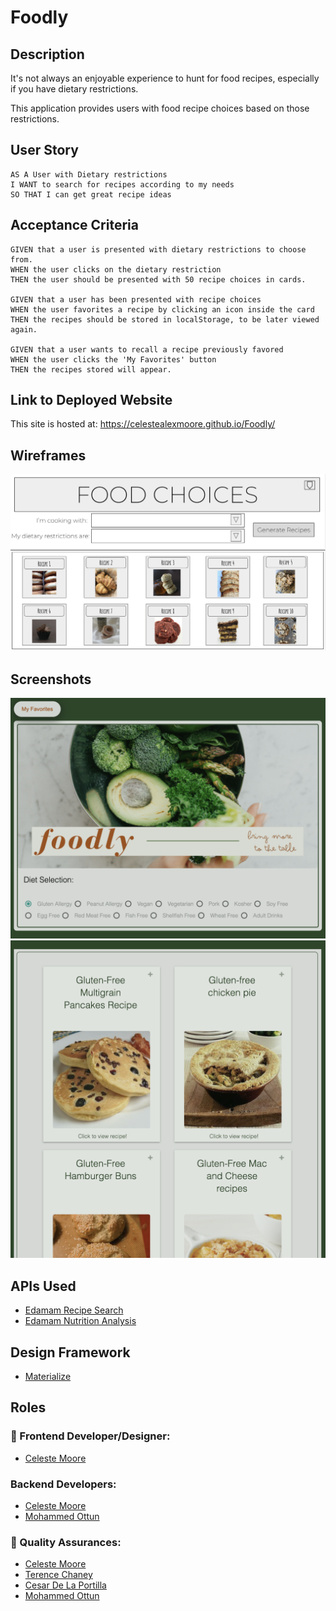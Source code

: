 # Foodly

## Description

It's not always an enjoyable experience to hunt for food recipes, especially if you have dietary restrictions.

This application provides users with food recipe choices based on those restrictions.

## User Story

    AS A User with Dietary restrictions
    I WANT to search for recipes according to my needs
    SO THAT I can get great recipe ideas


## Acceptance Criteria
    
    GIVEN that a user is presented with dietary restrictions to choose from.
    WHEN the user clicks on the dietary restriction
    THEN the user should be presented with 50 recipe choices in cards.
    
    GIVEN that a user has been presented with recipe choices
    WHEN the user favorites a recipe by clicking an icon inside the card
    THEN the recipes should be stored in localStorage, to be later viewed again.
    
    GIVEN that a user wants to recall a recipe previously favored
    WHEN the user clicks the 'My Favorites' button
    THEN the recipes stored will appear.



## Link to Deployed Website
This site is hosted at:  https://celestealexmoore.github.io/Foodly/

## Wireframes
![project wireframe](./Assets/Wireframing-Project-1.png) 

## Screenshots
![project wireframe](./Assets/photos/siteImg.png) 
![project wireframe](./Assets/photos/siteImg2.png) 


## APIs Used
* [Edamam Recipe Search](https://developer.edamam.com/edamam-docs-recipe-api)
* [Edamam Nutrition Analysis](https://developer.edamam.com/edamam-docs-nutrition-api)

## Design Framework 
* [Materialize](https://materializecss.com/)

## Roles
### 🎨 Frontend Developer/Designer: 
* [Celeste Moore](https://github.com/celestealexmoore)
### Backend Developers: 
* [Celeste Moore](https://github.com/celestealexmoore)
* [Mohammed Ottun](https://github.com/MohammedOttun)
### 🥸  Quality Assurances: 
* [Celeste Moore](https://github.com/celestealexmoore)
* [Terence Chaney](https://github.com/tchaney0327)
* [Cesar De La Portilla](https://github.com/DLP713)
* [Mohammed Ottun](https://github.com/MohammedOttun)

